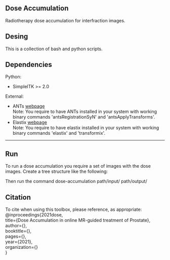 Dose Accumulation
-----------------

Radiotherapy dose accumulation for interfraction images.

Desing
------

This is a collection of bash and python scripts.


Dependencies
------------

Python:
* SimpleITK >= 2.0

External:
* ANTs [webpage](http://stnava.github.io/ANTs/)\
Note: You require to have ANTs installed in your system with working binary commands 'antsRegistrationSyN' and 'antsApplyTransforms'.
* Elastix [webpage](https://elastix.lumc.nl/)\
Note: You require to have elastix installed in your system with working binary commands 'elastix' and 'transformix'.
---

Run
----------

To run a dose accumulation you require a set of images with the dose images. Create a tree structure like the following:


Then run the command
  dose-accumulation path/input/ path/output/
 

Citation
--------

To cite when using this toolbox, please reference, as appropriate:\
@inproceedings{2021dose,\
  title={Dose Accumulation in online MR-guided treatment of Prostate},\
  author={},\
  booktitle={},\
  pages={},\
  year={2021},\
  organization={}\
}
